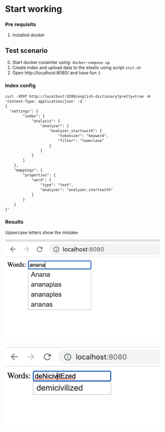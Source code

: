 # Start working

### Pre requisits 

1. installed docker

## Test scenario

0. Start docker conainter using: `docker-compose up`
1. Create index and upload data to the elastic using script `init.sh`
2. Open http://localhost:8080/ and have fun :)


### Index config

```
curl -XPUT http://localhost:9200/english-dictionary?pretty=true -H 'Content-Type: application/json' -d '
{
  "settings": {
        "index": {
            "analysis": {
                "analyzer": {
                    "analyzer_startswith": {
                        "tokenizer": "keyword",
                        "filter": "lowercase"
                    }
                }
            }
        }
    },
    "mappings": {
        "properties": {
            "word": {
                "type": "text",
                "analyzer": "analyzer_startswith"
            }
        }
    }
}'
```

### Results

Uppercase letters show the mistake

![result1](img/result1.png)

![result2](img/result2.png)